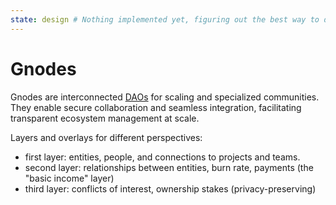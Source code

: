 ```yaml
---
state: design # Nothing implemented yet, figuring out the best way to do it.
---
```


# Gnodes

Gnodes are interconnected [DAOs](./daos.md) for scaling and specialized communities. They enable secure collaboration and seamless integration, facilitating transparent ecosystem management at scale.

Layers and overlays for different perspectives:
- first layer: entities, people, and connections to projects and teams.
- second layer: relationships between entities, burn rate, payments (the "basic income" layer)
- third layer: conflicts of interest, ownership stakes (privacy-preserving)